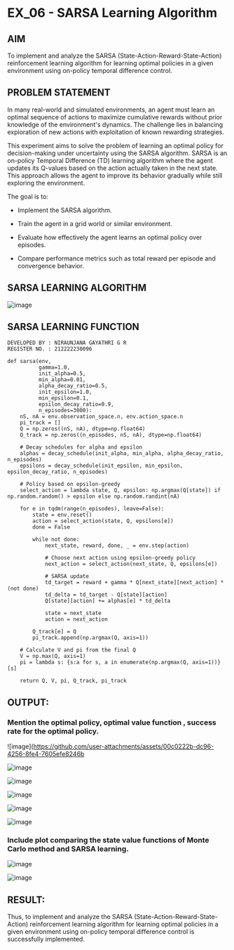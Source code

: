# EX_06 - SARSA Learning Algorithm


## AIM

To implement and analyze the SARSA (State-Action-Reward-State-Action) reinforcement learning algorithm for learning optimal policies in a given environment using on-policy temporal difference control.

## PROBLEM STATEMENT

In many real-world and simulated environments, an agent must learn an optimal sequence of actions to maximize cumulative rewards without prior knowledge of the environment's dynamics. The challenge lies in balancing exploration of new actions with exploitation of known rewarding strategies.

This experiment aims to solve the problem of learning an optimal policy for decision-making under uncertainty using the SARSA algorithm. SARSA is an on-policy Temporal Difference (TD) learning algorithm where the agent updates its Q-values based on the action actually taken in the next state. This approach allows the agent to improve its behavior gradually while still exploring the environment.

The goal is to:

- Implement the SARSA algorithm.

- Train the agent in a grid world or similar environment.

- Evaluate how effectively the agent learns an optimal policy over episodes.

- Compare performance metrics such as total reward per episode and convergence behavior.

## SARSA LEARNING ALGORITHM

![image](https://github.com/user-attachments/assets/59a1e43c-abc5-4440-a4fd-79eaf6e13b60)


## SARSA LEARNING FUNCTION
```
DEVELOPED BY : NIRAUNJANA GAYATHRI G R
REGISTER NO. : 212222230096
```
```
def sarsa(env,
          gamma=1.0,
          init_alpha=0.5,
          min_alpha=0.01,
          alpha_decay_ratio=0.5,
          init_epsilon=1.0,
          min_epsilon=0.1,
          epsilon_decay_ratio=0.9,
          n_episodes=3000):
    nS, nA = env.observation_space.n, env.action_space.n
    pi_track = []
    Q = np.zeros((nS, nA), dtype=np.float64)
    Q_track = np.zeros((n_episodes, nS, nA), dtype=np.float64)

    # Decay schedules for alpha and epsilon
    alphas = decay_schedule(init_alpha, min_alpha, alpha_decay_ratio, n_episodes)
    epsilons = decay_schedule(init_epsilon, min_epsilon, epsilon_decay_ratio, n_episodes)

    # Policy based on epsilon-greedy
    select_action = lambda state, Q, epsilon: np.argmax(Q[state]) if np.random.random() > epsilon else np.random.randint(nA)

    for e in tqdm(range(n_episodes), leave=False):
        state = env.reset()
        action = select_action(state, Q, epsilons[e])
        done = False
        
        while not done:
            next_state, reward, done, _ = env.step(action)
            
            # Choose next action using epsilon-greedy policy
            next_action = select_action(next_state, Q, epsilons[e])
            
            # SARSA update
            td_target = reward + gamma * Q[next_state][next_action] * (not done)
            td_delta = td_target - Q[state][action]
            Q[state][action] += alphas[e] * td_delta
            
            state = next_state
            action = next_action

        Q_track[e] = Q
        pi_track.append(np.argmax(Q, axis=1))

    # Calculate V and pi from the final Q
    V = np.max(Q, axis=1)
    pi = lambda s: {s:a for s, a in enumerate(np.argmax(Q, axis=1))}[s]

    return Q, V, pi, Q_track, pi_track
```

## OUTPUT:

### Mention the optimal policy, optimal value function , success rate for the optimal policy.

![image](https://github.com/user-attachments/assets/00c0222b-dc96-4256-8fe4-7605efe8246b

![image](https://github.com/user-attachments/assets/025ffe90-9a13-422b-9037-c2e39c4f1407)

![image](https://github.com/user-attachments/assets/48305d6d-86c4-469e-bceb-a5a92ac5cea8)

![image](https://github.com/user-attachments/assets/df48f519-6e46-4a64-bfe2-a0defde08cea)

![image](https://github.com/user-attachments/assets/0eef8ea3-ed84-4da2-b7ba-0c28ab21e516)

![image](https://github.com/user-attachments/assets/5bd60eab-e5a2-4ff6-b172-db8186bf9b5f)


### Include plot comparing the state value functions of Monte Carlo method and SARSA learning.

![image](https://github.com/user-attachments/assets/bace1813-e97a-426c-9447-f35bbb4df1f7)


![image](https://github.com/user-attachments/assets/d7c86360-ba6b-4718-9961-56ad0dde5063)



## RESULT:

Thus, to implement and analyze the SARSA (State-Action-Reward-State-Action) reinforcement learning algorithm for learning optimal policies in a given environment using on-policy temporal difference control is successfully implemented. 

